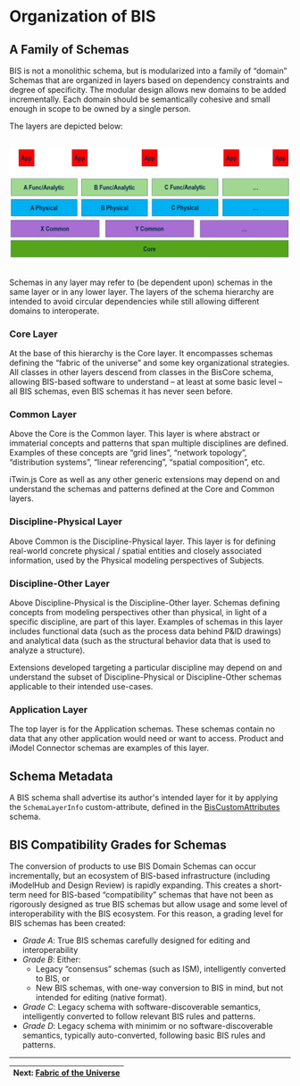 # Organization of BIS

## A Family of Schemas

BIS is not a monolithic schema, but is modularized into a family of “domain” Schemas that are organized in layers based on dependency constraints and degree of specificity. The modular design allows new domains to be added incrementally. Each domain should be semantically cohesive and small enough in scope to be owned by a single person.

The layers are depicted below:

&nbsp;
![A Family of Schemas](../media/a-family-of-schemas.png)
&nbsp;

Schemas in any layer may refer to (be dependent upon) schemas in the same layer or in any lower layer. The layers of the schema hierarchy are intended to avoid circular dependencies while still allowing different domains to interoperate.

### Core Layer

At the base of this hierarchy is the Core layer. It encompasses schemas defining the “fabric of the universe” and some key organizational strategies. All classes in other layers descend from classes in the BisCore schema, allowing BIS-based software to understand – at least at some basic level – all BIS schemas, even BIS schemas it has never seen before.

### Common Layer

Above the Core is the Common layer. This layer is where abstract or immaterial concepts and patterns that span multiple disciplines are defined. Examples of these concepts are “grid lines”, “network topology”, “distribution systems”, “linear referencing”, “spatial composition”, etc.

iTwin.js Core as well as any other generic extensions may depend on and understand the schemas and patterns defined at the Core and Common layers.

### Discipline-Physical Layer

Above Common is the Discipline-Physical layer. This layer is for defining real-world concrete physical / spatial entities and closely associated information, used by the Physical modeling perspectives of Subjects.

### Discipline-Other Layer

Above Discipline-Physical is the Discipline-Other layer. Schemas defining concepts from modeling perspectives other than physical, in light of a specific discipline, are part of this layer. Examples of schemas in this layer includes functional data (such as the process data behind P&ID drawings) and analytical data (such as the structural behavior data that is used to analyze a structure).

Extensions developed targeting a particular discipline may depend on and understand the subset of Discipline-Physical or Discipline-Other schemas applicable to their intended use-cases.

### Application Layer

The top layer is for the Application schemas. These schemas contain no data that any other application would need or want to access. Product and iModel Connector schemas are examples of this layer.

## Schema Metadata

A BIS schema shall advertise its author's intended layer for it by applying the `SchemaLayerInfo` custom-attribute, defined in the [BisCustomAttributes](../../domains/BisCustomAttributes.ecschema.md) schema.

## BIS Compatibility Grades for Schemas

The conversion of products to use BIS Domain Schemas can occur incrementally, but an ecosystem of BIS-based infrastructure (including iModelHub and Design Review) is rapidly expanding. This creates a short-term need for BIS-based “compatibility” schemas that have not been as rigorously designed as true BIS schemas but allow usage and some level of interoperability with the BIS ecosystem. For this reason, a grading level for BIS schemas has been created:

- *Grade A*: True BIS schemas carefully designed for editing and interoperability
- *Grade B*: Either:
  - Legacy “consensus” schemas (such as ISM), intelligently converted to BIS, or
  - New BIS schemas, with one-way conversion to BIS in mind, but not intended for editing (native format).
- *Grade C*: Legacy schema with software-discoverable semantics, intelligently converted to follow relevant BIS rules and patterns.
- *Grade D*: Legacy schema with minimim or no software-discoverable semantics, typically auto-converted, following basic BIS rules and patterns.

---
| Next: [Fabric of the Universe](./fabric-of-the-universe.md)
|:---
